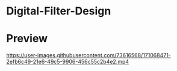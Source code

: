 # Digital-Filter-Design

# Preview



https://user-images.githubusercontent.com/73616568/171068471-2efb6c49-21e6-49c5-9906-456c55c2b4e2.mp4


